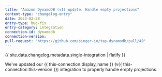 ```yaml
---
title: "Amazon DynamoDB (v1) update: Handle empty projections"
content-type: "changelog-entry"
date: 2023-02-28
entry-type: bug-fix
entry-category: integration
connection-id: dynamodb
connection-version: 
pull-request: "https://github.com/singer-io/tap-dynamodb/pull/49"
---
```

{{ site.data.changelog.metadata.single-integration | flatify }}

We've updated our {{ this-connection.display_name }} (v{{ this-connection.this-version }}) integration to properly handle empty projections.
